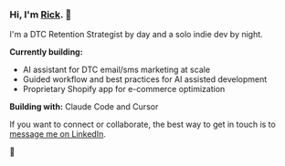 ### Hi, I'm [Rick](https://www.linkedin.com/in/rick-d-johnston/). 👋

I'm a DTC Retention Strategist by day and a solo indie dev by night.

**Currently building:**

- AI assistant for DTC email/sms marketing at scale
- Guided workflow and best practices for AI assisted development
- Proprietary Shopify app for e-commerce optimization

**Building with:** Claude Code and Cursor

If you want to connect or collaborate, the best way to get in touch is to [message me on LinkedIn](https://www.linkedin.com/in/rick-d-johnston/).

🍻

<!--
Here are some ideas to get you started:

- 🔭 I’m currently working on ...
- 🌱 I’m currently learning ...
- 👯 I’m looking to collaborate on ...
- 🤔 I’m looking for help with ...
- 💬 Ask me about ...
- 📫 How to reach me: ...
-->
